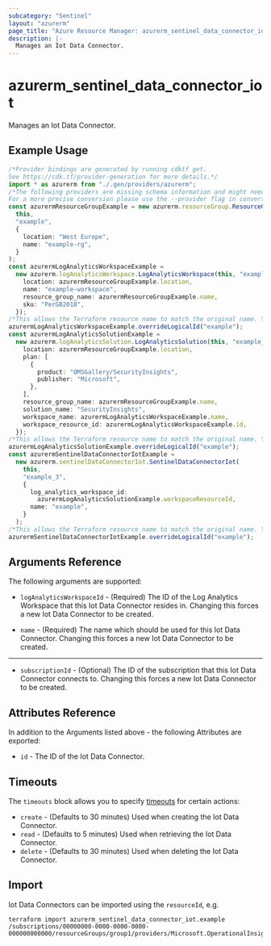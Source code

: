 ```yaml
---
subcategory: "Sentinel"
layout: "azurerm"
page_title: "Azure Resource Manager: azurerm_sentinel_data_connector_iot"
description: |-
  Manages an Iot Data Connector.
---
```


# azurerm\_sentinel\_data\_connector\_iot

Manages an Iot Data Connector.

## Example Usage

```typescript
/*Provider bindings are generated by running cdktf get.
See https://cdk.tf/provider-generation for more details.*/
import * as azurerm from "./.gen/providers/azurerm";
/*The following providers are missing schema information and might need manual adjustments to synthesize correctly: azurerm.
For a more precise conversion please use the --provider flag in convert.*/
const azurermResourceGroupExample = new azurerm.resourceGroup.ResourceGroup(
  this,
  "example",
  {
    location: "West Europe",
    name: "example-rg",
  }
);
const azurermLogAnalyticsWorkspaceExample =
  new azurerm.logAnalyticsWorkspace.LogAnalyticsWorkspace(this, "example_1", {
    location: azurermResourceGroupExample.location,
    name: "example-workspace",
    resource_group_name: azurermResourceGroupExample.name,
    sku: "PerGB2018",
  });
/*This allows the Terraform resource name to match the original name. You can remove the call if you don't need them to match.*/
azurermLogAnalyticsWorkspaceExample.overrideLogicalId("example");
const azurermLogAnalyticsSolutionExample =
  new azurerm.logAnalyticsSolution.LogAnalyticsSolution(this, "example_2", {
    location: azurermResourceGroupExample.location,
    plan: [
      {
        product: "OMSGallery/SecurityInsights",
        publisher: "Microsoft",
      },
    ],
    resource_group_name: azurermResourceGroupExample.name,
    solution_name: "SecurityInsights",
    workspace_name: azurermLogAnalyticsWorkspaceExample.name,
    workspace_resource_id: azurermLogAnalyticsWorkspaceExample.id,
  });
/*This allows the Terraform resource name to match the original name. You can remove the call if you don't need them to match.*/
azurermLogAnalyticsSolutionExample.overrideLogicalId("example");
const azurermSentinelDataConnectorIotExample =
  new azurerm.sentinelDataConnectorIot.SentinelDataConnectorIot(
    this,
    "example_3",
    {
      log_analytics_workspace_id:
        azurermLogAnalyticsSolutionExample.workspaceResourceId,
      name: "example",
    }
  );
/*This allows the Terraform resource name to match the original name. You can remove the call if you don't need them to match.*/
azurermSentinelDataConnectorIotExample.overrideLogicalId("example");

```

## Arguments Reference

The following arguments are supported:

*   `logAnalyticsWorkspaceId` - (Required) The ID of the Log Analytics Workspace that this Iot Data Connector resides in. Changing this forces a new Iot Data Connector to be created.

*   `name` - (Required) The name which should be used for this Iot Data Connector. Changing this forces a new Iot Data Connector to be created.

***

* `subscriptionId` - (Optional) The ID of the subscription that this Iot Data Connector connects to. Changing this forces a new Iot Data Connector to be created.

## Attributes Reference

In addition to the Arguments listed above - the following Attributes are exported:

* `id` - The ID of the Iot Data Connector.

## Timeouts

The `timeouts` block allows you to specify [timeouts](https://www.terraform.io/language/resources/syntax#operation-timeouts) for certain actions:

* `create` - (Defaults to 30 minutes) Used when creating the Iot Data Connector.
* `read` - (Defaults to 5 minutes) Used when retrieving the Iot Data Connector.
* `delete` - (Defaults to 30 minutes) Used when deleting the Iot Data Connector.

## Import

Iot Data Connectors can be imported using the `resourceId`, e.g.

```shell
terraform import azurerm_sentinel_data_connector_iot.example /subscriptions/00000000-0000-0000-0000-000000000000/resourceGroups/group1/providers/Microsoft.OperationalInsights/workspaces/workspace1/providers/Microsoft.SecurityInsights/dataConnectors/dc1
```
